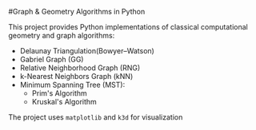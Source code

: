 #Graph & Geometry Algorithms in Python

This project provides Python implementations of classical computational geometry and graph algorithms:
- Delaunay Triangulation(Bowyer–Watson)
- Gabriel Graph (GG)
- Relative Neighborhood Graph (RNG)
- k-Nearest Neighbors Graph (kNN)
- Minimum Spanning Tree (MST):
  - Prim's Algorithm
  - Kruskal's Algorithm

The project uses `matplotlib` and `k3d` for visualization
